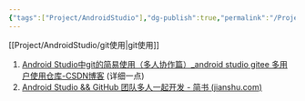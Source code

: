 ```yaml
---
{"tags":["Project/AndroidStudio"],"dg-publish":true,"permalink":"/Project/AndroidStudio/AndroidStudio协作开发/","dgPassFrontmatter":true}
---
```


[[Project/AndroidStudio/git使用\|git使用]]

1. [Android Studio中git的简易使用（多人协作篇）_android studio gitee 多用户使用仓库-CSDN博客](https://blog.csdn.net/weixin_44408818/article/details/120049421)  (详细一点)
2. [Android Studio && GitHub 团队多人一起开发 - 简书 (jianshu.com)](https://www.jianshu.com/p/c93204a2048c)